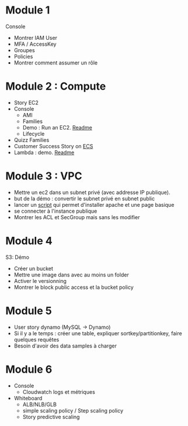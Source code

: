 # Module 1

Console
 * Montrer IAM User
 * MFA / AccessKey
 * Groupes
 * Policies
 * Montrer comment assumer un rôle


# Module 2 : Compute

* Story EC2
* Console
  * AMI
  * Families
  * Demo : Run an EC2. [Readme](Module_2/EC2/README_DEMO.md)
  * Lifecycle
* Quizz Families
* Customer Success Story on [ECS](https://aws.amazon.com/solutions/case-studies/flywire-ecs-case-study/?did=cr_card&trk=cr_card)
* Lambda : demo. [Readme](TechEssentials/Module_2/Lambda/READMEDemo.md)

# Module 3 : VPC

* Mettre un ec2 dans un subnet privé (avec addresse IP publique). 
* but de la démo : convertir le subnet privé en subnet public
* lancer un [script](Module_2/EC2/README_DEMO.md) qui permet d'installer apache et une page basique
* se connecter à l'instance publique
* Montrer les ACL et SecGroup mais sans les modifier

# Module 4

S3: Démo
* Créer un bucket
* Mettre une image dans avec au moins un folder
* Activer le versionning
* Montrer le block public access et la bucket policy

# Module 5

* User story dynamo (MySQL -> Dynamo)
* Si il y a le temps : créer une table, expliquer sortkey/partitionkey, faire quelques requêtes
* Besoin d'avoir des data samples à charger

# Module 6

* Console
  * Cloudwatch logs et métriques
* Whiteboard
  * ALB/NLB/GLB
  * simple scaling policy / Step scaling policy
  * Story predictive scaling

